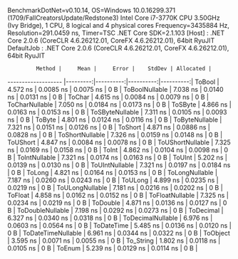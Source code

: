 
BenchmarkDotNet=v0.10.14, OS=Windows 10.0.16299.371 (1709/FallCreatorsUpdate/Redstone3)
Intel Core i7-3770K CPU 3.50GHz (Ivy Bridge), 1 CPU, 8 logical and 4 physical cores
Frequency=3435884 Hz, Resolution=291.0459 ns, Timer=TSC
.NET Core SDK=2.1.103
  [Host]     : .NET Core 2.0.6 (CoreCLR 4.6.26212.01, CoreFX 4.6.26212.01), 64bit RyuJIT
  DefaultJob : .NET Core 2.0.6 (CoreCLR 4.6.26212.01, CoreFX 4.6.26212.01), 64bit RyuJIT


             Method |     Mean |     Error |    StdDev | Allocated |
------------------- |---------:|----------:|----------:|----------:|
             ToBool | 4.572 ns | 0.0085 ns | 0.0075 ns |       0 B |
     ToBoolNullable | 7.038 ns | 0.0140 ns | 0.0131 ns |       0 B |
             ToChar | 4.615 ns | 0.0084 ns | 0.0079 ns |       0 B |
     ToCharNullable | 7.050 ns | 0.0184 ns | 0.0173 ns |       0 B |
            ToSByte | 4.866 ns | 0.0163 ns | 0.0153 ns |       0 B |
    ToSByteNullable | 7.311 ns | 0.0105 ns | 0.0093 ns |       0 B |
             ToByte | 4.801 ns | 0.0124 ns | 0.0116 ns |       0 B |
     ToByteNullable | 7.321 ns | 0.0151 ns | 0.0126 ns |       0 B |
            ToShort | 4.871 ns | 0.0886 ns | 0.0828 ns |       0 B |
    ToShortNullable | 7.326 ns | 0.0159 ns | 0.0148 ns |       0 B |
           ToUShort | 4.847 ns | 0.0084 ns | 0.0078 ns |       0 B |
   ToUShortNullable | 7.325 ns | 0.0169 ns | 0.0158 ns |       0 B |
              ToInt | 4.862 ns | 0.0104 ns | 0.0098 ns |       0 B |
      ToIntNullable | 7.321 ns | 0.0174 ns | 0.0163 ns |       0 B |
             ToUInt | 5.202 ns | 0.0139 ns | 0.0130 ns |       0 B |
     ToUIntNullable | 7.321 ns | 0.0197 ns | 0.0184 ns |       0 B |
             ToLong | 4.821 ns | 0.0164 ns | 0.0153 ns |       0 B |
     ToLongNullable | 7.187 ns | 0.0260 ns | 0.0243 ns |       0 B |
            ToULong | 4.899 ns | 0.0235 ns | 0.0219 ns |       0 B |
    ToULongNullable | 7.181 ns | 0.0216 ns | 0.0202 ns |       0 B |
            ToFloat | 4.858 ns | 0.0162 ns | 0.0152 ns |       0 B |
    ToFloatNullable | 7.325 ns | 0.0234 ns | 0.0219 ns |       0 B |
           ToDouble | 4.871 ns | 0.0136 ns | 0.0127 ns |       0 B |
   ToDoubleNullable | 7.198 ns | 0.0292 ns | 0.0273 ns |       0 B |
          ToDecimal | 6.327 ns | 0.0340 ns | 0.0318 ns |       0 B |
  ToDecimalNullable | 6.976 ns | 0.0603 ns | 0.0564 ns |       0 B |
         ToDateTime | 5.485 ns | 0.0136 ns | 0.0120 ns |       0 B |
 ToDateTimeNullable | 6.961 ns | 0.0344 ns | 0.0322 ns |       0 B |
           ToObject | 3.595 ns | 0.0071 ns | 0.0055 ns |       0 B |
          To_String | 1.802 ns | 0.0118 ns | 0.0105 ns |       0 B |
             ToEnum | 5.239 ns | 0.0129 ns | 0.0114 ns |       0 B |
